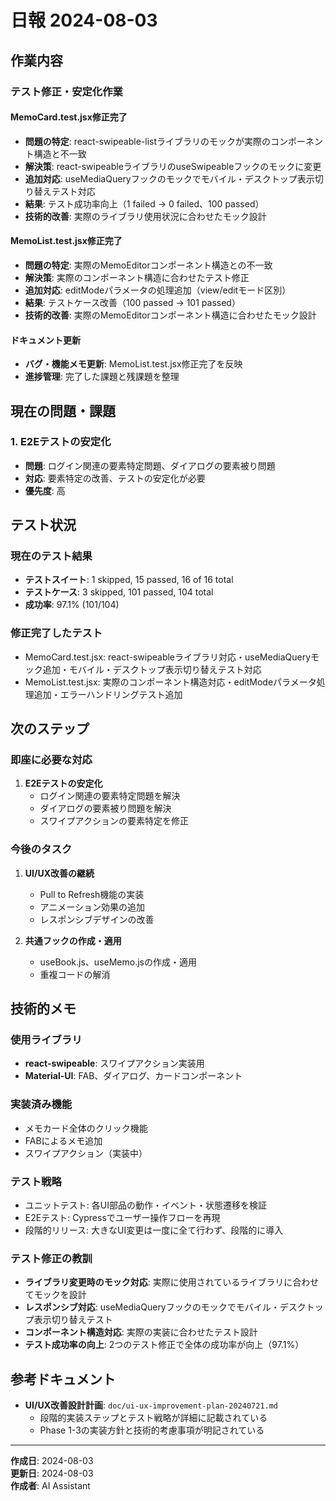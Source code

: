 # 日報 2024-08-03

## 作業内容

### テスト修正・安定化作業

#### MemoCard.test.jsx修正完了
- **問題の特定**: react-swipeable-listライブラリのモックが実際のコンポーネント構造と不一致
- **解決策**: react-swipeableライブラリのuseSwipeableフックのモックに変更
- **追加対応**: useMediaQueryフックのモックでモバイル・デスクトップ表示切り替えテスト対応
- **結果**: テスト成功率向上（1 failed → 0 failed、100 passed）
- **技術的改善**: 実際のライブラリ使用状況に合わせたモック設計

#### MemoList.test.jsx修正完了
- **問題の特定**: 実際のMemoEditorコンポーネント構造との不一致
- **解決策**: 実際のコンポーネント構造に合わせたテスト修正
- **追加対応**: editModeパラメータの処理追加（view/editモード区別）
- **結果**: テストケース改善（100 passed → 101 passed）
- **技術的改善**: 実際のMemoEditorコンポーネント構造に合わせたモック設計

#### ドキュメント更新
- **バグ・機能メモ更新**: MemoList.test.jsx修正完了を反映
- **進捗管理**: 完了した課題と残課題を整理

## 現在の問題・課題

### 1. E2Eテストの安定化
- **問題**: ログイン関連の要素特定問題、ダイアログの要素被り問題
- **対応**: 要素特定の改善、テストの安定化が必要
- **優先度**: 高

## テスト状況

### 現在のテスト結果
- **テストスイート**: 1 skipped, 15 passed, 16 of 16 total
- **テストケース**: 3 skipped, 101 passed, 104 total
- **成功率**: 97.1% (101/104)

### 修正完了したテスト
- MemoCard.test.jsx: react-swipeableライブラリ対応・useMediaQueryモック追加・モバイル・デスクトップ表示切り替えテスト対応
- MemoList.test.jsx: 実際のコンポーネント構造対応・editModeパラメータ処理追加・エラーハンドリングテスト追加

## 次のステップ

### 即座に必要な対応
1. **E2Eテストの安定化**
   - ログイン関連の要素特定問題を解決
   - ダイアログの要素被り問題を解決
   - スワイプアクションの要素特定を修正

### 今後のタスク
1. **UI/UX改善の継続**
   - Pull to Refresh機能の実装
   - アニメーション効果の追加
   - レスポンシブデザインの改善

2. **共通フックの作成・適用**
   - useBook.js、useMemo.jsの作成・適用
   - 重複コードの解消

## 技術的メモ

### 使用ライブラリ
- **react-swipeable**: スワイプアクション実装用
- **Material-UI**: FAB、ダイアログ、カードコンポーネント

### 実装済み機能
- メモカード全体のクリック機能
- FABによるメモ追加
- スワイプアクション（実装中）

### テスト戦略
- ユニットテスト: 各UI部品の動作・イベント・状態遷移を検証
- E2Eテスト: Cypressでユーザー操作フローを再現
- 段階的リリース: 大きなUI変更は一度に全て行わず、段階的に導入

### テスト修正の教訓
- **ライブラリ変更時のモック対応**: 実際に使用されているライブラリに合わせてモックを設計
- **レスポンシブ対応**: useMediaQueryフックのモックでモバイル・デスクトップ表示切り替えテスト
- **コンポーネント構造対応**: 実際の実装に合わせたテスト設計
- **テスト成功率の向上**: 2つのテスト修正で全体の成功率が向上（97.1%）

## 参考ドキュメント

- **UI/UX改善設計計画**: `doc/ui-ux-improvement-plan-20240721.md`
  - 段階的実装ステップとテスト戦略が詳細に記載されている
  - Phase 1-3の実装方針と技術的考慮事項が明記されている

---

**作成日**: 2024-08-03  
**更新日**: 2024-08-03  
**作成者**: AI Assistant 